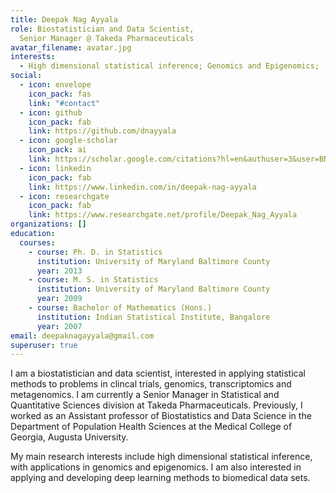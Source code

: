 ```yaml
---
title: Deepak Nag Ayyala
role: Biostatistician and Data Scientist,
  Senior Manager @ Takeda Pharmaceuticals
avatar_filename: avatar.jpg
interests:
  - High dimensional statistical inference; Genomics and Epigenomics;
social:
  - icon: envelope
    icon_pack: fas
    link: "#contact"
  - icon: github
    icon_pack: fab
    link: https://github.com/dnayyala
  - icon: google-scholar
    icon_pack: ai
    link: https://scholar.google.com/citations?hl=en&authuser=3&user=BNI9ZzcAAAAJ
  - icon: linkedin
    icon_pack: fab
    link: https://www.linkedin.com/in/deepak-nag-ayyala
  - icon: researchgate
    icon_pack: fab
    link: https://www.researchgate.net/profile/Deepak_Nag_Ayyala
organizations: []
education:
  courses:
    - course: Ph. D. in Statistics
      institution: University of Maryland Baltimore County
      year: 2013
    - course: M. S. in Statistics
      institution: University of Maryland Baltimore County
      year: 2009
    - course: Bachelor of Mathematics (Hons.)
      institution: Indian Statistical Institute, Bangalore
      year: 2007
email: deepaknagayyala@gmail.com
superuser: true
---
```

I am a biostatistician and data scientist, interested in applying statistical methods to problems in clincal trials, genomics, transcriptomics and metagenomics. I am currently a Senior Manager in Statistical and Quantitative Sciences division at Takeda Pharmaceuticals. Previously, I worked as an Assistant professor of Biostatistics and Data Science in the Department of Population Health Sciences at the Medical College of Georgia, Augusta University.

My main research interests include high dimensional statistical inference, with applications in genomics and epigenomics. I am also interested in applying and developing deep learning methods to biomedical data sets.
